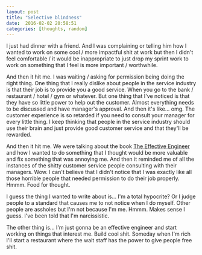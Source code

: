 ```yaml
---
layout: post
title: "Selective blindness"
date:  2016-02-02 20:58:51
categories: [thoughts, random]
---
```

I just had dinner with a friend. And I was complaining or telling him how I wanted to work on some cool / more impactful shit at work but then I didn't feel comfortable / it would be inappropriate to just drop my sprint work to work on something that I feel is more important / worthwhile.

And then it hit me. I was waiting / asking for permission being doing the right thing. One thing that I really dislike about people in the service industry is that their job is to provide you a good service. When you go to the bank / restaurant / hotel / gym or whatever. But one thing that I've noticed is that they have so little power to help out the customer. Almost everything needs to be discussed and have manager's approval. And then it's like... omg. The customer experience is so retarded if you need to consult your manager for every little thing. I keep thinking that people in the service industry should use their brain and just provide good customer service and that they'll be rewarded.

And then it hit me. We were talking about the book [The Effective Engineer](http://amzn.to/1LySgt8) and how I wanted to do something that I thought would be more valuable and fix something that was annoying me. And then it reminded me of all the instances of the shitty customer service people consulting with their managers. Wow. I can't believe that I didn't notice that I was exactly like all those horrible people that needed permission to do their job properly. Hmmm. Food for thought.

I guess the thing I wanted to write about is... I'm a total hypocrite? Or I judge people to a standard that causes me to not notice when I do myself. Other people are assholes but I'm not because I'm me. Hmmm. Makes sense I guess. I've been told that I'm narcissistic.

The other thing is... I'm just gonna be an effective engineer and start working on things that interest me. Build cool shit. Someday when I'm rich I'll start a restaurant where the wait staff has the power to give people free shit.
